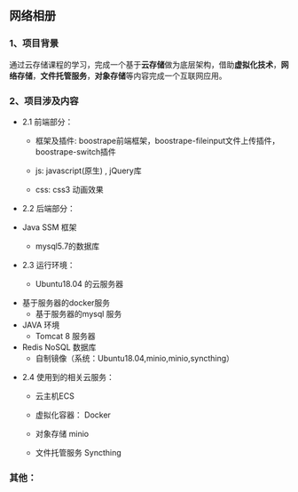 ## 网络相册

### 1、项目背景

通过云存储课程的学习，完成一个基于**云存储**做为底层架构，借助**虚拟化技术**，**网络存储**，**文件托管服务**，**对象存储**等内容完成一个互联网应用。


### 2、项目涉及内容

 + 2.1 前端部分：

	- 框架及插件: boostrape前端框架，boostrape-fileinput文件上传插件，boostrape-switch插件
	
	- js: javascript(原生) , jQuery库
	
	- css: css3 动画效果

 + 2.2 后端部分：
- Java SSM 框架 
	
	- mysql5.7的数据库
	
 + 2.3 运行环境：

	- Ubuntu18.04 的云服务器
- 基于服务器的docker服务
	- 基于服务器的mysql 服务
- JAVA 环境
	- Tomcat 8 服务器
- Redis NoSQL 数据库
	- 自制镜像（系统：Ubuntu18.04,minio,minio,syncthing）

 + 2.4 使用到的相关云服务：

	- 云主机ECS

	- 虚拟化容器： Docker 

	- 对象存储 minio 

	- 文件托管服务 Syncthing 

### 其他：

